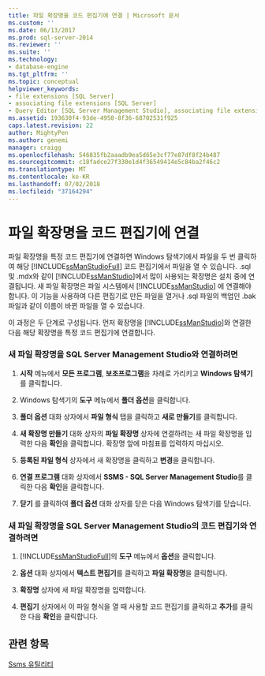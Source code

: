 ```yaml
---
title: 파일 확장명을 코드 편집기에 연결 | Microsoft 문서
ms.custom: ''
ms.date: 06/13/2017
ms.prod: sql-server-2014
ms.reviewer: ''
ms.suite: ''
ms.technology:
- database-engine
ms.tgt_pltfrm: ''
ms.topic: conceptual
helpviewer_keywords:
- file extensions [SQL Server]
- associating file extensions [SQL Server]
- Query Editor [SQL Server Management Studio], associating file extensions
ms.assetid: 193630f4-93de-4950-8f36-68702531f925
caps.latest.revision: 22
author: MightyPen
ms.author: genemi
manager: craigg
ms.openlocfilehash: 546835fb2aaadb9ea5d65e3cf77e87df8f24b487
ms.sourcegitcommit: c18fadce27f330e1d4f36549414e5c84ba2f46c2
ms.translationtype: MT
ms.contentlocale: ko-KR
ms.lasthandoff: 07/02/2018
ms.locfileid: "37164294"
---
```

# <a name="associate-file-extensions-to-a-code-editor"></a>파일 확장명을 코드 편집기에 연결
  파일 확장명을 특정 코드 편집기에 연결하면 Windows 탐색기에서 파일을 두 번 클릭하여 해당 [!INCLUDE[ssManStudioFull](../../includes/ssmanstudiofull-md.md)] 코드 편집기에서 파일을 열 수 있습니다. .sql 및 .mdx와 같이 [!INCLUDE[ssManStudio](../../includes/ssmanstudio-md.md)]에서 많이 사용되는 확장명은 설치 중에 연결됩니다. 새 파일 확장명은 파일 시스템에서 [!INCLUDE[ssManStudio](../../includes/ssmanstudio-md.md)] 에 연결해야 합니다. 이 기능을 사용하여 다른 편집기로 만든 파일을 열거나 .sql 파일의 백업인 .bak 파일과 같이 이름이 바뀐 파일을 열 수 있습니다.  
  
 이 과정은 두 단계로 구성됩니다. 먼저 확장명을 [!INCLUDE[ssManStudio](../../includes/ssmanstudio-md.md)]와 연결한 다음 해당 확장명을 특정 코드 편집기에 연결합니다.  
  
### <a name="to-associate-a-new-file-extension-with-sql-server-management-studio"></a>새 파일 확장명을 SQL Server Management Studio와 연결하려면  
  
1.  **시작** 메뉴에서 **모든 프로그램**, **보조프로그램**을 차례로 가리키고 **Windows 탐색기**를 클릭합니다.  
  
2.  Windows 탐색기의 **도구** 메뉴에서 **폴더 옵션**을 클릭합니다.  
  
3.  **폴더 옵션** 대화 상자에서 **파일 형식** 탭을 클릭하고 **새로 만들기**를 클릭합니다.  
  
4.  **새 확장명 만들기** 대화 상자의 **파일 확장명** 상자에 연결하려는 새 파일 확장명을 입력한 다음 **확인**을 클릭합니다. 확장명 앞에 마침표를 입력하지 마십시오.  
  
5.  **등록된 파일 형식** 상자에서 새 확장명을 클릭하고 **변경**을 클릭합니다.  
  
6.  **연결 프로그램** 대화 상자에서 **SSMS - SQL Server Management Studio**를 클릭한 다음 **확인**을 클릭합니다.  
  
7.  **닫기** 를 클릭하여 **폴더 옵션** 대화 상자를 닫은 다음 Windows 탐색기를 닫습니다.  
  
### <a name="to-associate-a-new-file-extension-with-a-code-editor-in-sql-server-management-studio"></a>새 파일 확장명을 SQL Server Management Studio의 코드 편집기와 연결하려면  
  
1.  [!INCLUDE[ssManStudioFull](../../includes/ssmanstudiofull-md.md)]의 **도구** 메뉴에서 **옵션**을 클릭합니다.  
  
2.  **옵션** 대화 상자에서 **텍스트 편집기**를 클릭하고 **파일 확장명**을 클릭합니다.  
  
3.  **확장명** 상자에 새 파일 확장명을 입력합니다.  
  
4.  **편집기** 상자에서 이 파일 형식을 열 때 사용할 코드 편집기를 클릭하고 **추가**를 클릭한 다음 **확인**을 클릭합니다.  
  
## <a name="see-also"></a>관련 항목  
 [Ssms 유틸리티](../../ssms/ssms-utility.md)  
  
  
